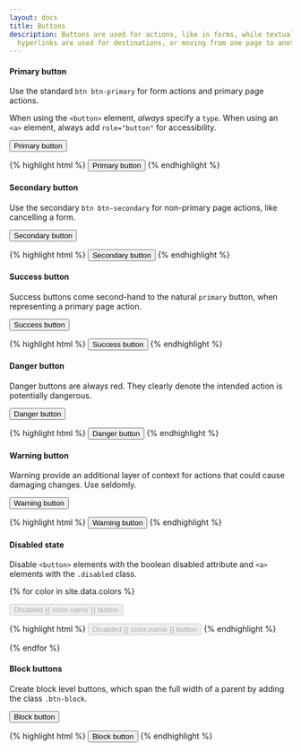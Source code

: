 ```yaml
---
layout: docs
title: Buttons
description: Buttons are used for actions, like in forms, while textual
  hyperlinks are used for destinations, or moving from one page to another.
---
```


#### Primary button

Use the standard `btn btn-primary` for form actions and primary page actions.

When using the `<button>` element, _always_ specify a `type`. When using an
`<a>` element, always add `role="button"` for accessibility.

<div class="nest-example">
  <button type="button" class="btn btn-primary">Primary button</button>
</div>

{% highlight html %}
<button type="button" class="btn btn-primary">Primary button</button>
{% endhighlight %}

#### Secondary button

Use the secondary `btn btn-secondary` for non-primary page actions, like
cancelling a form.

<div class="nest-example">
  <button type="button" class="btn btn-secondary">Secondary button</button>
</div>

{% highlight html %}
<button type="button" class="btn btn-secondary">Secondary button</button>
{% endhighlight %}

#### Success button

Success buttons come second-hand to the natural `primary` button, when
representing a primary page action.

<div class="nest-example">
  <button type="button" class="btn btn-success">Success button</button>
</div>

{% highlight html %}
<button type="button" class="btn btn-success">Success button</button>
{% endhighlight %}

#### Danger button

Danger buttons are always red. They clearly denote the intended action is
potentially dangerous.

<div class="nest-example">
  <button type="button" class="btn btn-danger">Danger button</button>
</div>

{% highlight html %}
<button type="button" class="btn btn-danger">Danger button</button>
{% endhighlight %}

#### Warning button

Warning provide an additional layer of context for actions that could cause
damaging changes. Use seldomly.

<div class="nest-example">
  <button type="button" class="btn btn-warning">Warning button</button>
</div>

{% highlight html %}
<button type="button" class="btn btn-warning">Warning button</button>
{% endhighlight %}

#### Disabled state

Disable `<button>` elements with the boolean disabled attribute and `<a>`
elements with the `.disabled` class.

{% for color in site.data.colors %}

<div class="nest-example">
  <button type="button" class="btn btn-{{ color.name }}" disabled>
    Disabled {{ color.name }} button
  </button>
</div>

{% highlight html %}
<button type="button" class="btn btn-{{ color.name }}" disabled>
  Disabled {{ color.name }} button
</button>
{% endhighlight %}

{% endfor %}

#### Block buttons

Create block level buttons, which span the full width of a parent by adding
the class `.btn-block`.

<div class="nest-example">
  <button type="button" class="btn btn-primary btn-block">Block button</button>
</div>

{% highlight html %}
<button type="button" class="btn btn-primary btn-block">Block button</button>
{% endhighlight %}
